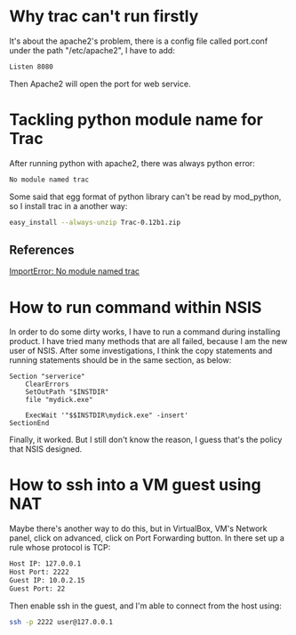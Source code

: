 # Why trac can't run firstly #

It's about the apache2's problem, there is a config file called port.conf under the path "/etc/apache2", I have to add:

```bash
Listen 8080
```

Then Apache2 will open the port for web service.

# Tackling python module name for Trac #

After running python with apache2, there was always python error:

```bash
No module named trac
```

Some said that egg format of python library can't be read by mod_python, so I install trac in a another way:

```bash
easy_install --always-unzip Trac-0.12b1.zip
```
## References ##

[ImportError: No module named trac](https://ruk.ca/content/importerror-no-module-named-trac)

# How to run command within NSIS #

In order to do some dirty works, I have to run a command during installing product. I have tried many methods that are all failed, because I am the new user of NSIS. After some investigations, I think the copy statements and running statements should be in the same section, as below: 

```nsis
Section "serverice"
    ClearErrors
    SetOutPath "$INSTDIR"
    file "mydick.exe"
  
    ExecWait '"$$INSTDIR\mydick.exe" -insert'
SectionEnd
```

Finally, it worked. But I still don't know the reason, I guess that's the policy that NSIS designed.

# How to ssh into a VM guest using NAT #

Maybe there's another way to do this, but in VirtualBox, VM's Network panel, click on advanced, click on Port Forwarding button. In there set up a rule whose protocol is TCP:

```bash
Host IP: 127.0.0.1
Host Port: 2222
Guest IP: 10.0.2.15
Guest Port: 22
```

Then enable ssh in the guest, and I'm able to connect from the host using:

```bash
ssh -p 2222 user@127.0.0.1
```
